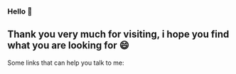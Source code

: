 ### Hello 👋


## Thank you very much for visiting, i hope you find what you are looking for 😄

Some links that can help you talk to me:


